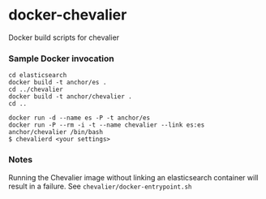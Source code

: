 # docker-chevalier
Docker build scripts for chevalier



### Sample Docker invocation

    cd elasticsearch
    docker build -t anchor/es .
    cd ../chevalier
    docker build -t anchor/chevalier .
    cd ..

    docker run -d --name es -P -t anchor/es
    docker run -P --rm -i -t --name chevalier --link es:es anchor/chevalier /bin/bash
    $ chevalierd <your settings>


### Notes

Running the Chevalier image without linking an elasticsearch container will result in a failure. See `chevalier/docker-entrypoint.sh`

